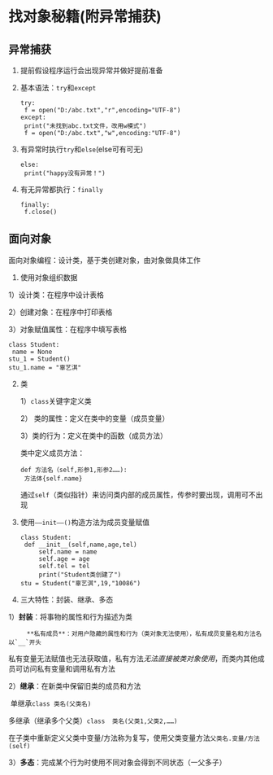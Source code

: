 # 找对象秘籍(附异常捕获)

## 异常捕获

1. 提前假设程序运行会出现异常并做好提前准备

2. 基本语法：`try`和`except`

   ```
   try:
   	f = open("D:/abc.txt","r",encoding="UTF-8")
   except:
   	print("未找到abc.txt文件，改用w模式")
   	f = open("D:/abc.txt","w",encoding:"UTF-8")
   ```

3. 有异常时执行`try`和`else`(else可有可无)

   ```
   else:
   	print("happy没有异常！")
   ```

4. 有无异常都执行：`finally`

   ```
   finally:
   	f.close()
   ```



## 面向对象

面向对象编程：设计类，基于类创建对象，由对象做具体工作

1.   使用对象组织数据

   1）设计类：在程序中设计表格

   2）创建对象：在程序中打印表格

   3）对象赋值属性：在程序中填写表格

   ```
   class Student:
   	name = None
   stu_1 = Student()
   stu_1.name = "辜艺淇"
   ```

2. 类

   1）`class`关键字定义类

   2） 类的属性：定义在类中的变量（成员变量）

   3）类的行为：定义在类中的函数（成员方法）

   类中定义成员方法：

   ```
   def 方法名（self,形参1,形参2……):
   	方法体{self.name}
   ```

   通过`self`（类似指针）来访问类内部的成员属性，传参时要出现，调用可不出现

3. 使用`——init——()`构造方法为成员变量赋值

   ```
   class Student:
   	def __init__(self,name,age,tel)
   		self.name = name
   		self.age = age
   		self.tel = tel
   		print("Student类创建了")
   stu = Student("辜艺淇",19,"10086")
   ```

4.   三大特性：封装、继承、多态

   1）**封装**：将事物的属性和行为描述为类

    	 **私有成员**：对用户隐藏的属性和行为（类对象无法使用），私有成员变量名和方法名以`__`开头

   ​	  私有变量无法赋值也无法获取值，私有方法*无法直接被类对象使用*，而类内其他成员可访问私有变量和调用私有方法

   2）**继承**：在新类中保留旧类的成员和方法

   ​	 单继承`class 类名(父类名)`

   ​	 多继承（继承多个父类）`class  类名(父类1,父类2,……)`<!--同名变量先继承的保留-->

   ​	 在子类中重新定义父类中变量/方法称为复写，使用父类变量方法`父类名.变量/方法(self)`

   3）**多态**：完成某个行为时使用不同对象会得到不同状态（一父多子）
